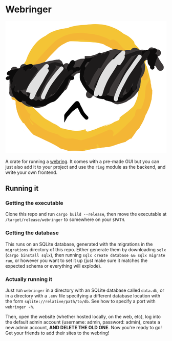 # Webringer
![Logo](https://github.com/d4wns-l1ght/webringer/blob/main/static/logo.svg)

A crate for running a [webring](https://en.wikipedia.org/wiki/Webring). It comes with a pre-made
GUI but you can just also add it to your project and use the `ring` module as the backend, and
write your own frontend.

## Running it
### Getting the executable

Clone this repo and run `cargo build --release`, then move the executable at
`/target/release/webringer` to somewhere on your `$PATH`.

### Getting the database
This runs on an SQLite database, generated with the migrations in the `migrations` directory of
this repo. Either generate them by downloading `sqlx` (`cargo binstall sqlx`), then running `sqlx
create database && sqlx migrate run`, or however you want to set it up (just make sure it matches
the expected schema or everything will explode).

### Actually running it
Just run `webringer` in a directory with an SQLite database called `data.db`, or in a directory
with a `.env` file specifying a different database location with the form
`sqlite://relative/path/to/db`. See how to specify a port with `webringer -h`.

Then, open the website (whether hosted locally, on the web, etc), log into the default admin
account (username: admin, password: admin), create a new admin account, **AND DELETE THE OLD ONE**.
Now you're ready to go! Get your friends to add their sites to the webring!
